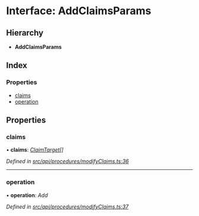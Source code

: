# Interface: AddClaimsParams

## Hierarchy

* **AddClaimsParams**

## Index

### Properties

* [claims](addclaimsparams.md#claims)
* [operation](addclaimsparams.md#operation)

## Properties

###  claims

• **claims**: *[ClaimTarget](claimtarget.md)[]*

*Defined in [src/api/procedures/modifyClaims.ts:36](https://github.com/PolymathNetwork/polymesh-sdk/blob/5b409784/src/api/procedures/modifyClaims.ts#L36)*

___

###  operation

• **operation**: *Add*

*Defined in [src/api/procedures/modifyClaims.ts:37](https://github.com/PolymathNetwork/polymesh-sdk/blob/5b409784/src/api/procedures/modifyClaims.ts#L37)*
